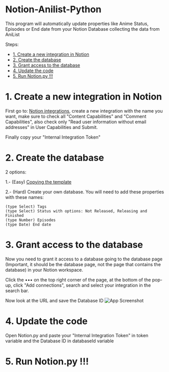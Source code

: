# Notion-Anilist-Python
This program will automatically update properties like Anime Status, Episodes or End date from your Notion Database collecting the data from AniList

Steps: 
- [1. Create a new integration in Notion](#1-create-a-new-integration-in-notion)
- [2. Create the database](#2-create-the-database)
- [3. Grant access to the database](#3-Grant-access-to-the-database)
- [4. Update the code](#4-Update-the-code)
- [5. Run Notion.py !!!](#5-run-notionpy-)

# 1. Create a new integration in Notion 
First go to: [Notion integrations](https://www.notion.so/my-integrations), create a new integration with the name you want, make sure to check all "Content Capabilities" and "Comment Capabilities", also check only "Read user information without email addresses" in User Capabilities and Submit.

Finally copy your "Internal Integration Token"

# 2. Create the database
2 options:

1.- (Easy) [Copying the template](https://nebur.notion.site/Notion-Anilist-Python-15d384e86fd84feda877971a0d7ea15a)

2.- (Hard) Create your own database. You will need to add these properties with these names: 

    (type Select) Tags
    (type Select) Status with options: Not Released, Releasing and Finished
    (type Number) Episodes
    (type Date) End date

# 3. Grant access to the database
Now you need to grant it access to a database going to the database page (Important, it should be the database page, not the page that contains the database) in your Notion workspace.

Click the ••• on the top right corner of the page, at the bottom of the pop-up, click "Add connections", 
search and select your integration in the search bar.

Now look at the URL and save the Database ID ![App Screenshot](https://files.readme.io/62e5027-notion_database_id.png)

# 4. Update the code
Open Notion.py and paste your "Internal Integration Token" in token variable and the Database ID in databaseId variable

# 5. Run Notion.py !!!
